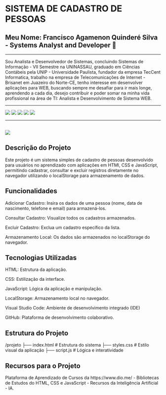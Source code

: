 # SISTEMA DE CADASTRO DE PESSOAS 


## Meu Nome: Francisco Agamenon Quinderé Silva - Systems Analyst and Developer 🖖
<hr>
<div>
 <p>Sou Analista e Desenvolvedor de Sistemas, concluindo Sistemas de Informação - VII Semestre na UNINASSAU, graduado em Ciências Contábeis pela UNIP - Universidade Paulista, fundador da empresa TecCent Informatica, trabalho na empresa de Telecomunicações de Internet - Brisanet em Juazeiro do Norte-CE, tenho interesse em desenvolver aplicações para WEB, buscando sempre me desafiar para ir mais longe, aprendendo a cada dia, desejo contribuir e poder somar na minha vida profissional na área de TI: Analista e Desenvolvimento de Sistema WEB.</p>
</div>
<hr>
 <div> 
  <a href="https://hosistec.com.br/doc/Documentation.html" target="_blank"><img src="https://img.shields.io/badge/-Documentação-%23E4405F?style=for-the-badge&logo=site&logoColor=white" target="_blank"></a>
  <a href="https://www.teccent.com.br/" target="_blank"><img src="https://img.shields.io/badge/-site-%23E4405F?style=for-the-badge&logo=site&logoColor=white" target="_blank"></a>
  <a href = "mailto:teccentinfo@gmail.com"><img src="https://img.shields.io/badge/-Gmail-%23333?style=for-the-badge&logo=gmail&logoColor=white" target="_blank"></a>
    <a href="https://www.youtube.com/watch?v=jORPrmJIDpo/" target="_blank"><img src="https://img.shields.io/badge/YouTube-FF0000?style=for-the-badge&logo=youtube&logoColor=white" target="_blank"></a> 
  <a href="https://www.linkedin.com/in/francisco-agamenon-quinder%C3%A9-silva-593616238/" target="_blank"><img src="https://img.shields.io/badge/-LinkedIn-%230077B5?style=for-the-badge&logo=linkedin&logoColor=white" target="_blank"></a> 
 
</div>
<hr>
<br>
<div align="left">
  <a href="https://hosistec.com.br/agamenon/" target="_blank"><img src="https://img.shields.io/badge/-Documentação-%23E4405F?style=for-the-badge&logo=site&logoColor=white" target="_blank"></a>
</div>

<div style="display: inline_block">

 ## Descrição do Projeto
<div>
<p>
Este projeto é um sistema simples de cadastro de pessoas desenvolvido para usuários no aprendizado com aplicações em HTMl, CSS e JavaScript, permitindo cadastrar, consultar e excluir registros diretamente no navegador utilizando o localStorage para armazenamento de dados. <p>

 ## Funcionalidades
<div>
<p>
Adicionar Cadastro: Insira os dados de uma pessoa (nome, data de nascimento, telefone e email) para armazená-los.

Consultar Cadastro: Visualize todos os cadastros armazenados.

Excluir Cadastro: Exclua um cadastro específico da lista.

Armazenamento Local: Os dados são armazenados no localStorage do navegador.
<p>

## Tecnologias Utilizadas
<div>
<p>
HTML: Estrutura da aplicação.

CSS: Estilização da interface.

JavaScript: Lógica da aplicação e manipulação.

LocalStorage: Armazenamento local no navegador.

Visual Studio Code: Ambiente de desenvolvimento integrado (IDE) 

GitHub: Plataforma de desenvolvimento colaborativo.</p>

## Estrutura do Projeto
</div>
</p>
/projeto
  ├── index.html        # Estrutura do sistema
  ├── styles.css        # Estilo visual da aplicação
  ├── script.js         # Lógica e interatividade
  </p>

## Recursos para o Projeto
</div>
</p>
Plataforma de Aprendizado de Cursos da https://www.dio.me/ - Bibliotecas de Estudos do HTML, CSS e JavaScript - Recursos da Inteligência Artificial - IA. </p>

